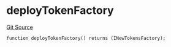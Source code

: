 # deployTokenFactory
[Git Source](https://github.com/Ammalgam-Protocol/core-v1/blob/0225322e5b1d4d1ce3ec3ffc220dfd4d8afaf521/contracts/utils/deployHelper.sol)


```solidity
function deployTokenFactory() returns (INewTokensFactory);
```

